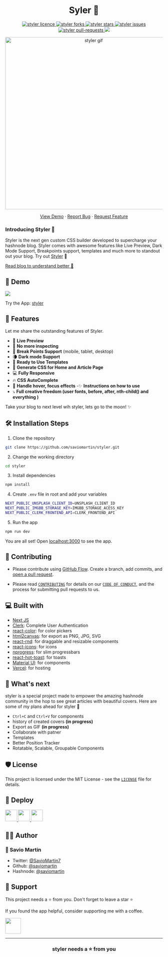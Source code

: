 <h1 align="center">Syler 🎨</h1>

<p align="center">
<a href="https://github.com/saviomartin/styler/blob/master/LICENSE" target="blank">
<img src="https://img.shields.io/github/license/saviomartin/styler?style=flat-square" alt="styler licence" />
</a>
<a href="https://github.com/saviomartin/styler/fork" target="blank">
<img src="https://img.shields.io/github/forks/saviomartin/styler?style=flat-square" alt="styler forks"/>
</a>
<a href="https://github.com/saviomartin/styler/stargazers" target="blank">
<img src="https://img.shields.io/github/stars/saviomartin/styler?style=flat-square" alt="styler stars"/>
</a>
<a href="https://github.com/saviomartin/styler/issues" target="blank">
<img src="https://img.shields.io/github/issues/saviomartin/styler?style=flat-square" alt="styler issues"/>
</a>
<a href="https://github.com/saviomartin/styler/pulls" target="blank">
<img src="https://img.shields.io/github/issues-pr/saviomartin/styler?style=flat-square" alt="styler pull-requests"/>
</a>
<a href="https://twitter.com/intent/tweet?text=Checkout%20styler.vercel.app%20by%20@saviomartin7.%20The%20most%20powerful%20way%20to%20create%20awesome%20cover%20images%20for%20your%20@hashnode%20blog%20🔥"><img src="https://img.shields.io/twitter/url?label=Share%20on%20Twitter&style=social&url=https%3A%2F%2Fgithub.com%2Fsaviomartin%2Fstyler"></a>

</p>

<p align="center"><img src="public/assets/styler.gif" alt="styler gif" width="550" /></p>

<p align="center">
    <a href="https://styler.vercel.app/" target="blank">View Demo</a>
    ·
    <a href="https://github.com/saviomartin/styler/issues/new/choose">Report Bug</a>
    ·
    <a href="https://github.com/saviomartin/styler/issues/new/choose">Request Feature</a>
</p>

### Introducing Styler 👋

Styler is the next gen custom CSS builder developed to supercharge your hashnode blog. Styler comes with awesome features like Live Preview, Dark Mode Support, Breakpoints support, templates and much more to standout out your blog. Try out [Styler](https://styler.vercel.app/) 🙌

[Read blog to understand better 📖](https://savio.xyz/introducing-styler-the-most-powerful-cover-image-generator-for-your-hashnode-blog)

## 🚀 Demo

<a href="https://styler.vercel.app/" target="blank">
<img src="public/assets/styler-cover.png" />
</a>

Try the App: [styler](https://styler.vercel.app/)

## 🧐 Features

Let me share the outstanding features of Styler.

- 💯 **Live Preview**
- 🎩 **No more inspecting**
- 🍭 **Break Points Support** (mobile, tablet, desktop)
- 🌘 **Dark mode Support**
- 🌱 **Ready to Use Templates**
- 🥁 **Generate CSS for Home and Article Page**
- 💻 **Fully Responsive**
- 🔥 **CSS AutoComplete**
- 🚀 **Handle hover, focus effects**
  -✨️ **Instructions on how to use**
- ⤵️ **Full creative freedom (user fonts, before, after, nth-child() and everything )**

Take your blog to next level wih styler, lets go to the moon! ✨️

## 🛠️ Installation Steps

1. Clone the repository

```bash
git clone https://github.com/saviomartin/styler.git
```

2. Change the working directory

```bash
cd styler
```

3. Install dependencies

```bash
npm install
```

4. Create `.env` file in root and add your variables

```bash
NEXT_PUBLIC_UNSPLASH_CLIENT_ID=UNSPLASH_CLIENT_ID
NEXT_PUBLIC_IMGBB_STORAGE_KEY=IMGBB_STORAGE_ACESS_KEY
NEXT_PUBLIC_CLERK_FRONTEND_API=CLERK_FRONTEND_API
```

5. Run the app

```bash
npm run dev
```

You are all set! Open [localhost:3000](http://localhost:3000/) to see the app.

## 🍰 Contributing

- Please contribute using [GitHub Flow](https://guides.github.com/introduction/flow). Create a branch, add commits, and [open a pull request](https://github.com/saviomartin/styler/compare).

- Please read [`CONTRIBUTING`](CONTRIBUTING.md) for details on our [`CODE OF CONDUCT`](CODE_OF_CONDUCT.md), and the process for submitting pull requests to us.

## 💻 Built with

- [Next JS](https://nextjs.org/)
- [Clerk](https://clerk.dev/): Complete User Authentication
- [react-color](https://casesandberg.github.io/react-color/): for color pickers
- [html2canvas](https://html2canvas.hertzen.com/): for export as PNG, JPG, SVG
- [react-rnd](https://github.com/bokuweb/react-rnd): for draggable and resizable components
- [react-icons](https://react-icons.github.io/react-icons/): for icons
- [nprogress](https://www.npmjs.com/package/nprogress): for slim progressbars
- [react-hot-toast](https://react-hot-toast.com/): for toasts
- [Material UI](http://material-ui.com/): for components
- [Vercel](http://vercel.com/): for hosting

## 🌈 What's next

styler is a special project made to empower the amazing hashnode community in the hop to see great articles with beautiful covers. Here are some of my plans ahead for styler 🤞

- `Ctrl+C` and `Ctrl+V` for components
- history of created covers **(in progress)**
- Export as GIF **(in progress)**
- Collaborate with patner
- Templates
- Better Position Tracker
- Rotatable, Scalable, Groupable Components

## 🛡️ License

This project is licensed under the MIT License - see the [`LICENSE`](LICENSE) file for details.

## 🦄 Deploy

<a href="https://vercel.com/new/project?template=https://github.com/saviomartin/styler">
<img src="https://vercel.com/button" height="37.5px" />
</a>
<a href="https://app.netlify.com/start/deploy?repository=https://github.com/saviomartin/styler">
<img src="https://www.netlify.com/img/deploy/button.svg" height="37.5px" />
</a>
<a href="https://cloud.digitalocean.com/apps/new?repo=https://github.com/saviomartin/styler">
<img src="https://camo.githubusercontent.com/df21703b4229f8d44f76c2d56073657a4ab450ca4566ba5d24d05bf528c298f8/68747470733a2f2f7777772e6465706c6f79746f646f2e636f6d2f646f2d62746e2d626c75652e737667" height="37.5px" />
</a>

## 👨‍💻 Author

### 👤 Savio Martin

- Twitter: [@SavioMartin7](https://twitter.com/SavioMartin7)
- Github: [@saviomartin](https://github.com/saviomartin)
- Hashnode: [@saviomartin](https://hashnode.com/@saviomartin)

## 🙏 Support

This project needs a ⭐️ from you. Don't forget to leave a star ⭐️

If you found the app helpful, consider supporting me with a coffee.

<a href="https://www.buymeacoffee.com/saviomartin">
<img src="https://cdn.buymeacoffee.com/buttons/v2/default-yellow.png" height="50px">
</a>

---

<h3 align="center">
styler needs a ⭐️ from you
</h3>
